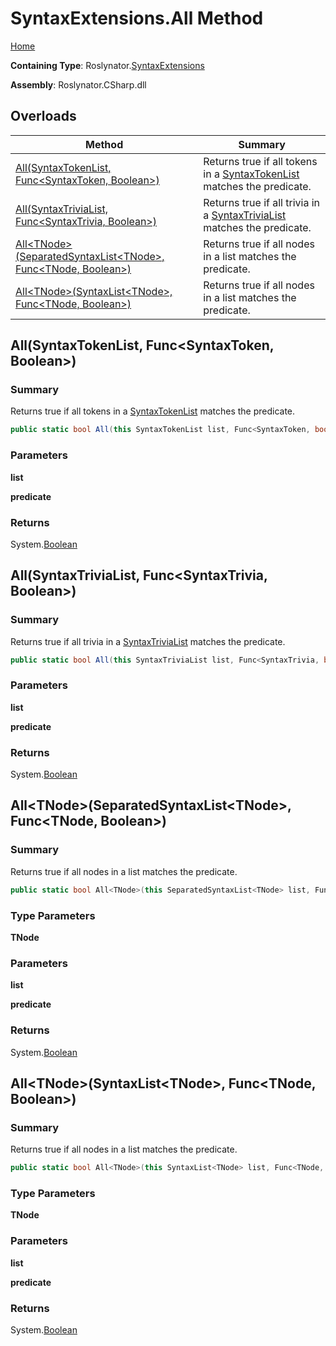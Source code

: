 # SyntaxExtensions\.All Method

[Home](../../../README.md)

**Containing Type**: Roslynator\.[SyntaxExtensions](../README.md)

**Assembly**: Roslynator\.CSharp\.dll

## Overloads

| Method | Summary |
| ------ | ------- |
| [All(SyntaxTokenList, Func\<SyntaxToken, Boolean>)](../All/README.md#Roslynator_SyntaxExtensions_All_Microsoft_CodeAnalysis_SyntaxTokenList_System_Func_Microsoft_CodeAnalysis_SyntaxToken_System_Boolean__) | Returns true if all tokens in a [SyntaxTokenList](https://docs.microsoft.com/en-us/dotnet/api/microsoft.codeanalysis.syntaxtokenlist) matches the predicate\. |
| [All(SyntaxTriviaList, Func\<SyntaxTrivia, Boolean>)](../All/README.md#Roslynator_SyntaxExtensions_All_Microsoft_CodeAnalysis_SyntaxTriviaList_System_Func_Microsoft_CodeAnalysis_SyntaxTrivia_System_Boolean__) | Returns true if all trivia in a [SyntaxTriviaList](https://docs.microsoft.com/en-us/dotnet/api/microsoft.codeanalysis.syntaxtrivialist) matches the predicate\. |
| [All\<TNode>(SeparatedSyntaxList\<TNode>, Func\<TNode, Boolean>)](#Roslynator_SyntaxExtensions_All__1_Microsoft_CodeAnalysis_SeparatedSyntaxList___0__System_Func___0_System_Boolean__) | Returns true if all nodes in a list matches the predicate\. |
| [All\<TNode>(SyntaxList\<TNode>, Func\<TNode, Boolean>)](#Roslynator_SyntaxExtensions_All__1_Microsoft_CodeAnalysis_SyntaxList___0__System_Func___0_System_Boolean__) | Returns true if all nodes in a list matches the predicate\. |

## All\(SyntaxTokenList, Func\<SyntaxToken, Boolean>\) <a name="Roslynator_SyntaxExtensions_All_Microsoft_CodeAnalysis_SyntaxTokenList_System_Func_Microsoft_CodeAnalysis_SyntaxToken_System_Boolean__"></a>

### Summary

Returns true if all tokens in a [SyntaxTokenList](https://docs.microsoft.com/en-us/dotnet/api/microsoft.codeanalysis.syntaxtokenlist) matches the predicate\.

```csharp
public static bool All(this SyntaxTokenList list, Func<SyntaxToken, bool> predicate)
```

### Parameters

**list**

**predicate**

### Returns

System\.[Boolean](https://docs.microsoft.com/en-us/dotnet/api/system.boolean)

## All\(SyntaxTriviaList, Func\<SyntaxTrivia, Boolean>\) <a name="Roslynator_SyntaxExtensions_All_Microsoft_CodeAnalysis_SyntaxTriviaList_System_Func_Microsoft_CodeAnalysis_SyntaxTrivia_System_Boolean__"></a>

### Summary

Returns true if all trivia in a [SyntaxTriviaList](https://docs.microsoft.com/en-us/dotnet/api/microsoft.codeanalysis.syntaxtrivialist) matches the predicate\.

```csharp
public static bool All(this SyntaxTriviaList list, Func<SyntaxTrivia, bool> predicate)
```

### Parameters

**list**

**predicate**

### Returns

System\.[Boolean](https://docs.microsoft.com/en-us/dotnet/api/system.boolean)

## All\<TNode>\(SeparatedSyntaxList\<TNode>, Func\<TNode, Boolean>\) <a name="Roslynator_SyntaxExtensions_All__1_Microsoft_CodeAnalysis_SeparatedSyntaxList___0__System_Func___0_System_Boolean__"></a>

### Summary

Returns true if all nodes in a list matches the predicate\.

```csharp
public static bool All<TNode>(this SeparatedSyntaxList<TNode> list, Func<TNode, bool> predicate) where TNode : Microsoft.CodeAnalysis.SyntaxNode
```

### Type Parameters

**TNode**

### Parameters

**list**

**predicate**

### Returns

System\.[Boolean](https://docs.microsoft.com/en-us/dotnet/api/system.boolean)

## All\<TNode>\(SyntaxList\<TNode>, Func\<TNode, Boolean>\) <a name="Roslynator_SyntaxExtensions_All__1_Microsoft_CodeAnalysis_SyntaxList___0__System_Func___0_System_Boolean__"></a>

### Summary

Returns true if all nodes in a list matches the predicate\.

```csharp
public static bool All<TNode>(this SyntaxList<TNode> list, Func<TNode, bool> predicate) where TNode : Microsoft.CodeAnalysis.SyntaxNode
```

### Type Parameters

**TNode**

### Parameters

**list**

**predicate**

### Returns

System\.[Boolean](https://docs.microsoft.com/en-us/dotnet/api/system.boolean)


